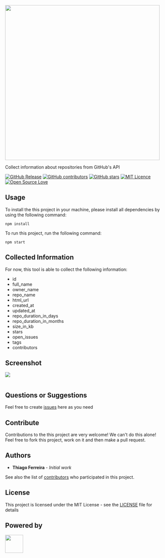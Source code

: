 <img src="https://user-images.githubusercontent.com/114015/101994247-ff3ad380-3c8e-11eb-8033-2298e93ffd4a.png" width="500px"/>

Collect information about repositories from GitHub's API

[![GitHub Release](https://img.shields.io/github/release/iselab-dearborn/github-info.svg)](https://github.com/iselab-dearborn/github-info/releases/latest)
[![GitHub contributors](https://img.shields.io/github/contributors/iselab-dearborn/github-info.svg)](https://github.com/iselab-dearborn/github-info/graphs/contributors)
[![GitHub stars](https://img.shields.io/github/stars/iselab-dearborn/github-info.svg)](https://github.com/iselab-dearborn/github-info)
[![MIT Licence](https://badges.frapsoft.com/os/mit/mit.svg?v=103)](https://opensource.org/licenses/mit-license.php)
[![Open Source Love](https://badges.frapsoft.com/os/v1/open-source.svg?v=103)](https://github.com/ellerbrock/open-source-badges/)

## Usage

To install the this project in your machine, please install all dependencies by using the following command:

```
npm install
```

To run this project, run the following command:

```
npm start
```

## Collected Information

For now, this tool is able to collect the following information:

 - id
 - full_name
 - owner_name
 - repo_name
 - html_url
 - created_at
 - updated_at
 - repo_duration_in_days
 - repo_duration_in_months
 - size_in_kb
 - stars
 - open_issues
 - tags
 - contributors

## Screenshot

<div >
    <kbd>
        <img src="https://user-images.githubusercontent.com/114015/101994344-c6e7c500-3c8f-11eb-8585-b4472d3f960b.png"/>
<br/><br/>
</div>

## Questions or Suggestions

Feel free to create <a href="https://github.com/thiagodnf/github-info/issues">issues</a> here as you need

## Contribute

Contributions to the this project are very welcome! We can't do this alone! Feel free to fork this project, work on it and then make a pull request.

## Authors

* **Thiago Ferreira** - *Initial work*

See also the list of [contributors](https://github.com/thiagodnf/github-info/graphs/contributors) who participated in this project.

## License

This project is licensed under the MIT License - see the [LICENSE](LICENSE) file for details

## Powered by

<p float="left">
    <img src="https://user-images.githubusercontent.com/114015/77862143-99351b80-71e7-11ea-84b2-62038634f314.png" height="58px"/>
</p>
